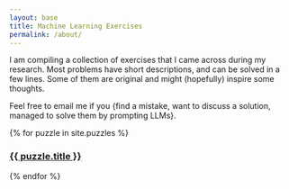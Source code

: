 ```yaml
---
layout: base
title: Machine Learning Exercises
permalink: /about/
---
```


I am compiling a collection of exercises that I came across during my research.
Most problems have short descriptions, and can be solved in a few lines.
Some of them are original and might (hopefully) inspire some thoughts.
<!-- Presumably, LLMs would struggle with these problems due to their originality. -->

Feel free to email me if you {find a mistake, want to discuss a solution, managed to solve them by prompting LLMs}.

{% for puzzle in site.puzzles %}
  <h3>
    <a href="{{ puzzle.url }}">
      {{ puzzle.title }}
    </a>
  </h3>
{% endfor %}